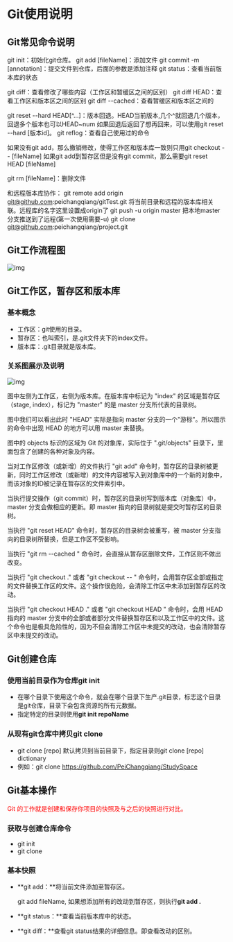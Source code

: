 

# Git使用说明

## Git常见命令说明

git init：初始化git仓库。
git add [fileName]：添加文件
git commit -m [annotation]：提交文件到仓库，后面的参数是添加注释
git status：查看当前版本库的状态

git diff：查看修改了哪些内容（工作区和暂缓区之间的区别）
git diff HEAD：查看工作区和版本区之间的区别
git diff --cached：查看暂缓区和版本区之间的

git reset --hard HEAD[^...]：版本回退。HEAD当前版本,几个^就回退几个版本，回退多个版本也可以HEAD~num
如果回退后返回了想再回来，可以使用git reset --hard [版本id]。
git reflog：查看自己使用过的命令


如果没有git add，那么撤销修改，使得工作区和版本库一致则只用git checkout -- [fileName]
如果git add到暂存区但是没有git commit，那么需要git reset HEAD [fileName]

git rm [fileName]：删除文件



和远程版本库协作：
	git remote add origin git@github.com:peichangqiang/gitTest.git   将当前目录和远程的版本库相关联。远程库的名字这里设置成origin了
	git push -u origin master	把本地master分支推送到了远程(第一次使用需要-u)
	git clone git@github.com:peichangqiang/project.git





## Git工作流程图

<img src="https://developer.aliyun.com/files/course/2017/09-25/174429daa761260095.png" alt="img"  />



## Git工作区，暂存区和版本库

### 基本概念

* 工作区：git使用的目录。
* 暂存区：也叫索引，是.git文件夹下的index文件。
* 版本库：.git目录就是版本库。

### 关系图展示及说明

![img](https://developer.aliyun.com/files/course/2017/09-25/1745459ca252743119.jpg)

图中左侧为工作区，右侧为版本库。在版本库中标记为 "index" 的区域是暂存区（stage, index），标记为 "master" 的是 master 分支所代表的目录树。

图中我们可以看出此时 "HEAD" 实际是指向 master 分支的一个"游标"。所以图示的命令中出现 HEAD 的地方可以用 master 来替换。

图中的 objects 标识的区域为 Git 的对象库，实际位于 ".git/objects" 目录下，里面包含了创建的各种对象及内容。

当对工作区修改（或新增）的文件执行 "git add" 命令时，暂存区的目录树被更新，同时工作区修改（或新增）的文件内容被写入到对象库中的一个新的对象中，而该对象的ID被记录在暂存区的文件索引中。

当执行提交操作（git commit）时，暂存区的目录树写到版本库（对象库）中，master 分支会做相应的更新。即 master 指向的目录树就是提交时暂存区的目录树。

当执行 "git reset HEAD" 命令时，暂存区的目录树会被重写，被 master 分支指向的目录树所替换，但是工作区不受影响。

当执行 "git rm --cached <file>" 命令时，会直接从暂存区删除文件，工作区则不做出改变。

当执行 "git checkout ." 或者 "git checkout -- <file>" 命令时，会用暂存区全部或指定的文件替换工作区的文件。这个操作很危险，会清除工作区中未添加到暂存区的改动。

当执行 "git checkout HEAD ." 或者 "git checkout HEAD <file>" 命令时，会用 HEAD 指向的 master 分支中的全部或者部分文件替换暂存区和以及工作区中的文件。这个命令也是极具危险性的，因为不但会清除工作区中未提交的改动，也会清除暂存区中未提交的改动。



## Git创建仓库

### 使用当前目录作为仓库git init 

* 在哪个目录下使用这个命令，就会在哪个目录下生产.git目录，标志这个目录是git仓库，目录下会包含资源的所有元数据。
* 指定特定的目录则使用**git init repoName**

### 从现有git仓库中拷贝git clone

* git clone [repo] 默认拷贝到当前目录下，指定目录则git clone [repo] dictionary
* 例如：git clone https://github.com/PeiChangqiang/StudySpace 



## Git基本操作

<font color='red'>Git 的工作就是创建和保存你项目的快照及与之后的快照进行对比。</font>

### 获取与创建仓库命令

* git init 
* git clone

### 基本快照

* **git add：**将当前文件添加至暂存区。

  git add fileName, 如果想添加所有的改动到暂存区，则执行**git add .**

* **git status：**查看当前版本库中的状态。

* **git diff：**查看git status结果的详细信息。即查看改动的区别。

  

